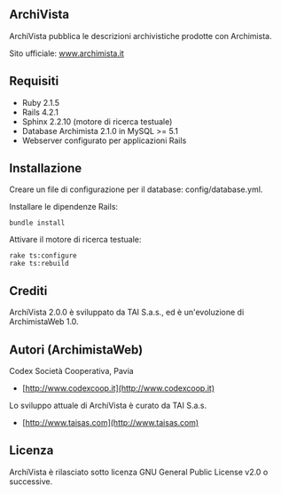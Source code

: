 ## ArchiVista

ArchiVista pubblica le descrizioni archivistiche prodotte con Archimista.

Sito ufficiale: www.archimista.it

## Requisiti

* Ruby 2.1.5
* Rails 4.2.1
* Sphinx 2.2.10 (motore di ricerca testuale)
* Database Archimista 2.1.0 in MySQL >= 5.1
* Webserver configurato per applicazioni Rails

## Installazione

Creare un file di configurazione per il database: config/database.yml.

Installare le dipendenze Rails:

    bundle install

Attivare il motore di ricerca testuale:

    rake ts:configure
    rake ts:rebuild

## Crediti

ArchiVista 2.0.0 è sviluppato da TAI S.a.s., ed è un'evoluzione di ArchimistaWeb 1.0.

## Autori (ArchimistaWeb)
Codex Società Cooperativa, Pavia
* [http://www.codexcoop.it](http://www.codexcoop.it)

Lo sviluppo attuale di ArchiVista è curato da TAI S.a.s.
* [http://www.taisas.com](http://www.taisas.com)

## Licenza

ArchiVista è rilasciato sotto licenza GNU General Public License v2.0 o successive.
